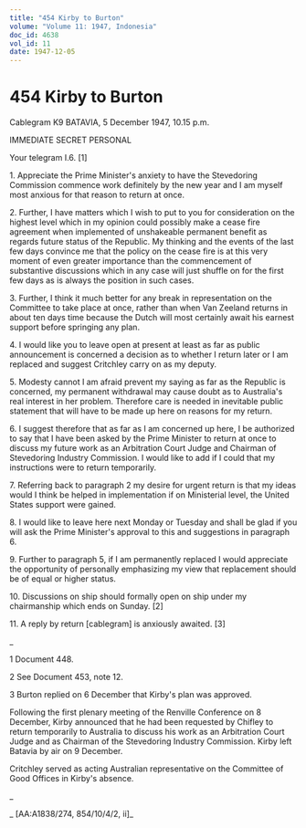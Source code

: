 ```yaml
---
title: "454 Kirby to Burton"
volume: "Volume 11: 1947, Indonesia"
doc_id: 4638
vol_id: 11
date: 1947-12-05
---
```


# 454 Kirby to Burton

Cablegram K9 BATAVIA, 5 December 1947, 10.15 p.m.

IMMEDIATE SECRET PERSONAL

Your telegram I.6. [1]

1\. Appreciate the Prime Minister's anxiety to have the Stevedoring Commission commence work definitely by the new year and I am myself most anxious for that reason to return at once.

2\. Further, I have matters which I wish to put to you for consideration on the highest level which in my opinion could possibly make a cease fire agreement when implemented of unshakeable permanent benefit as regards future status of the Republic. My thinking and the events of the last few days convince me that the policy on the cease fire is at this very moment of even greater importance than the commencement of substantive discussions which in any case will just shuffle on for the first few days as is always the position in such cases.

3\. Further, I think it much better for any break in representation on the Committee to take place at once, rather than when Van Zeeland returns in about ten days time because the Dutch will most certainly await his earnest support before springing any plan.

4\. I would like you to leave open at present at least as far as public announcement is concerned a decision as to whether I return later or I am replaced and suggest Critchley carry on as my deputy.

5\. Modesty cannot I am afraid prevent my saying as far as the Republic is concerned, my permanent withdrawal may cause doubt as to Australia's real interest in her problem. Therefore care is needed in inevitable public statement that will have to be made up here on reasons for my return.

6\. I suggest therefore that as far as I am concerned up here, I be authorized to say that I have been asked by the Prime Minister to return at once to discuss my future work as an Arbitration Court Judge and Chairman of Stevedoring Industry Commission. I would like to add if I could that my instructions were to return temporarily.

7\. Referring back to paragraph 2 my desire for urgent return is that my ideas would I think be helped in implementation if on Ministerial level, the United States support were gained.

8\. I would like to leave here next Monday or Tuesday and shall be glad if you will ask the Prime Minister's approval to this and suggestions in paragraph 6.

9\. Further to paragraph 5, if I am permanently replaced I would appreciate the opportunity of personally emphasizing my view that replacement should be of equal or higher status.

10\. Discussions on ship should formally open on ship under my chairmanship which ends on Sunday. [2]

11\. A reply by return [cablegram] is anxiously awaited. [3]

_

1 Document 448.

2 See Document 453, note 12.

3 Burton replied on 6 December that Kirby's plan was approved.

Following the first plenary meeting of the Renville Conference on 8 December, Kirby announced that he had been requested by Chifley to return temporarily to Australia to discuss his work as an Arbitration Court Judge and as Chairman of the Stevedoring Industry Commission. Kirby left Batavia by air on 9 December.

Critchley served as acting Australian representative on the Committee of Good Offices in Kirby's absence.

_

_ [AA:A1838/274, 854/10/4/2, ii]_
